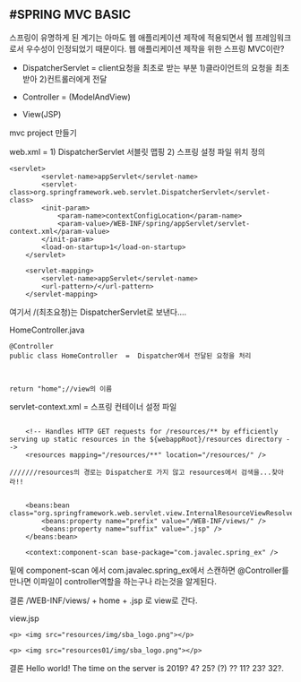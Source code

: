 

#SPRING MVC BASIC
--------------------

스프링이 유명하게 된 계기는 아마도 웹 애플리케이션 제작에 적용되면서 웹 프레임워크로서 우수성이 인정되었기 때문이다.
웹 애플리케이션 제작을 위한 스프링 MVC이란?


 - DispatcherServlet = client요청을 최초로 받는 부분
			1)클라이언트의 요청을 최초 받아 
			2)컨트롤러에게 전달


- Controller = (ModelAndView)

- View(JSP)

mvc project 만들기


web.xml = 1) DispatcherServlet 서블릿 맵핑
	  2) 스프링 설정 파일 위치 정의

```
<servlet>
		<servlet-name>appServlet</servlet-name>
		<servlet-class>org.springframework.web.servlet.DispatcherServlet</servlet-class>
		<init-param>
			<param-name>contextConfigLocation</param-name>
			<param-value>/WEB-INF/spring/appServlet/servlet-context.xml</param-value>
		</init-param>
		<load-on-startup>1</load-on-startup>
	</servlet>
		
	<servlet-mapping>
		<servlet-name>appServlet</servlet-name>
		<url-pattern>/</url-pattern>
	</servlet-mapping>
```
여기서  /(최초요청)는 DispatcherServlet로 보낸다....





HomeController.java

```
@Controller
public class HomeController  =  Dispatcher에서 전달된 요청을 처리



return "home";//view의 이름
```

servlet-context.xml    =  스프링 컨테이너 설정 파일

```

	<!-- Handles HTTP GET requests for /resources/** by efficiently serving up static resources in the ${webappRoot}/resources directory -->
	<resources mapping="/resources/**" location="/resources/" />

///////resources의 경로는 Dispatcher로 가지 않고 resources에서 검색을...찾아라!!


	<beans:bean class="org.springframework.web.servlet.view.InternalResourceViewResolver">
		<beans:property name="prefix" value="/WEB-INF/views/" />
		<beans:property name="suffix" value=".jsp" />
	</beans:bean>

	<context:component-scan base-package="com.javalec.spring_ex" />
```

밑에 component-scan 에서 com.javalec.spring_ex에서 스캔하면 @Controller를 만나면 
이파일이 controller역할을 하는구나 라는것을 알게된다.

결론 /WEB-INF/views/ + home + .jsp
로 view로 간다.


view.jsp

```
<p> <img src="resources/img/sba_logo.png"></p>

<p> <img src="resources01/img/sba_logo.png"></p>

```

결론
Hello world!
The time on the server is 2019? 4? 25? (?) ?? 11? 23? 32?.



